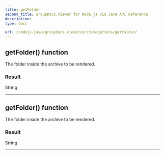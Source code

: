 ```yaml
---
title: getFolder
second_title: GroupDocs.Viewer for Node.js via Java API Reference
description: 
type: docs

url: /nodejs-java/groupdocs.viewer/archiveoptions/getfolder/
---
```


## getFolder()  function

 The folder inside the archive to be rendered.
 

### Result
String


---


## getFolder()  function

 The folder inside the archive to be rendered.
 

### Result
String


---


